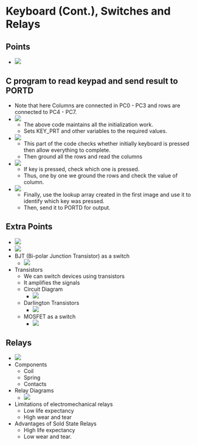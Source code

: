 
# Keyboard (Cont.), Switches and Relays

## Points
* ![](/assets/images/2021-10-25-11-39-22.png)

## C program to read keypad and send result to PORTD
* Note that here Columns are connected in PC0 - PC3 and rows are connected to PC4 - PC7.
* ![](/assets/images/2021-11-26-09-02-21.png)
    * The above code maintains all the initialization work.
    * Sets KEY_PRT and other variables to the required values.
* ![](/assets/images/2021-11-26-09-03-22.png)
    * This part of the code checks whether initially keyboard is pressed then allow everything to complete.
    * Then ground all the rows and read the columns
* ![](/assets/images/2021-11-26-09-05-23.png)
    * If key is pressed, check which one is pressed.
    * Thus, one by one we ground the rows and check the value of column.
* ![](/assets/images/2021-11-26-09-07-36.png)
    * Finally, use the lookup array created in the first image and use it to identify which key was pressed.
    * Then, send it to PORTD for output.

## Extra Points
* ![](/assets/images/2021-11-26-09-16-37.png)
* ![](/assets/images/2021-11-26-09-16-46.png)
* BJT (Bi-polar Junction Transistor) as a switch
    * ![](/assets/images/2021-11-26-09-17-35.png)
* Transistors
    * We can switch devices using transistors
    * It amplifies the signals
    * Circuit Diagram
        * ![](/assets/images/2021-11-26-09-18-34.png)
    * Darlington Transistors
        * ![](/assets/images/2021-11-26-09-19-10.png)
    * MOSFET as a switch
        * ![](/assets/images/2021-11-26-09-20-04.png)

## Relays
* ![](/assets/images/2021-11-26-09-20-40.png)
* Components
    * Coil
    * Spring
    * Contacts
* Relay Diagrams
    * ![](/assets/images/2021-11-26-09-21-38.png)
* Limitations of electromechanical relays
    * Low life expectancy
    * High wear and tear
* Advantages of Sold State Relays
    * High life expectancy
    * Low wear and tear.